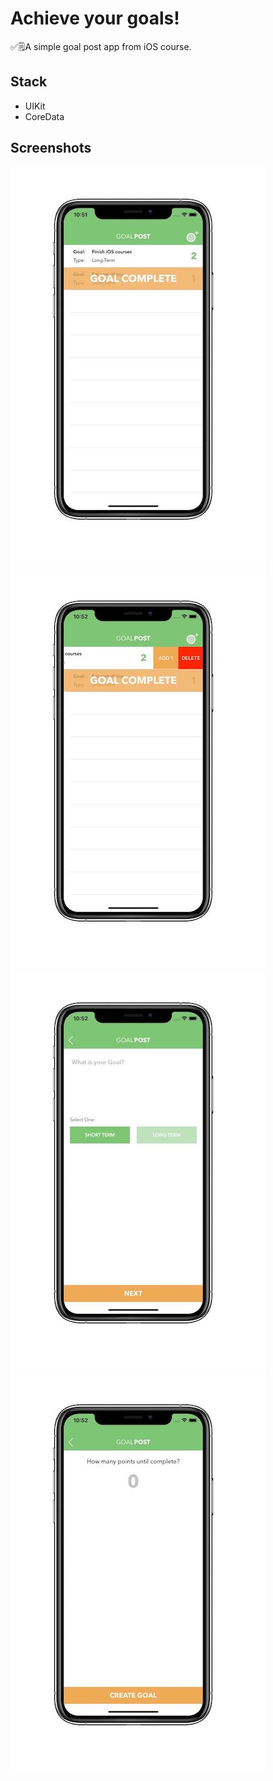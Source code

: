 # Achieve your goals!
✅🗒A simple goal post app from iOS course.

## Stack
* UIKit
* CoreData

## Screenshots
![alt text](Screenshots/image1.png "Goals list")![alt text](Screenshots/image2.png "Editing goal")
![alt text](Screenshots/image3.png "Adding new goal")![alt text](Screenshots/image4.png "Setting up completion points")
